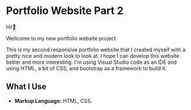 # Portfolio Website Part 2

<p>Hi!👋</p>
<p>Wellcome to my new portfolio website project.</p>
<p>This is my second responsive portfolio website that I created myself with a pretty nice and modern look to look at. I hope I can develop this website better and more interesting. I'm using Visual Studio code as an IDE and using HTML, a bit of CSS, and bootstrap as a framework to build it.</p>


<h2>What I Use</h2>
<ul>
    <li><b>Markup Language:</b> HTML, CSS.</li>
  <!--  <li><b></b></li>
    <li><b></b></li>
    <li><b></b></li>
    <li><b></b></li>
</ul>

# Screenshoots
![ss](https://user-images.githubusercontent.com/84588706/152104379-b4028b45-0f17-4775-aa15-31126a148c8e.jpeg)
